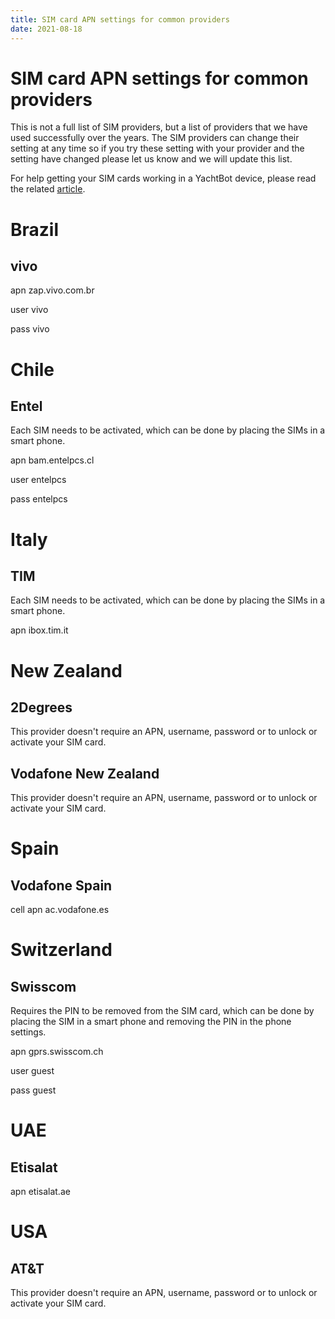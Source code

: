 ```yaml
---
title: SIM card APN settings for common providers
date: 2021-08-18
---
```


# SIM card APN settings for common providers

This is not a full list of SIM providers, but a list of providers that we have used successfully over the years. The SIM providers can change their setting at any time so if you try these setting with your provider and the setting have changed please let us know and we will update this list.

For help getting your SIM cards working in a YachtBot device, please read the related [article](../../YachtBot%20Products/YachtBot%20product%20family%20fundamentals/Cellular%20connectivity%20trouble%20shooting.md).

# Brazil

## vivo

apn zap.vivo.com.br

user vivo

pass vivo

# Chile

## Entel

Each SIM needs to be activated, which can be done by placing the SIMs in a smart phone.

apn bam.entelpcs.cl

user entelpcs

pass entelpcs

# Italy

## TIM

Each SIM needs to be activated, which can be done by placing the SIMs in a smart phone.

apn ibox.tim.it

# New Zealand

## 2Degrees

This provider doesn't require an APN, username, password or to unlock or activate your SIM card.

## Vodafone New Zealand

This provider doesn't require an APN, username, password or to unlock or activate your SIM card.

# Spain

## Vodafone Spain

cell apn ac.vodafone.es

# Switzerland

## Swisscom

Requires the PIN to be removed from the SIM card, which can be done by placing the SIM in a smart phone and removing the PIN in the phone settings.

apn gprs.swisscom.ch

user guest

pass guest

# UAE

## Etisalat

apn etisalat.ae

# USA

## AT&T

This provider doesn't require an APN, username, password or to unlock or activate your SIM card.
